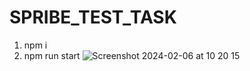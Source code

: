 # SPRIBE_TEST_TASK

1. npm i
2. npm run start
   ![Screenshot 2024-02-06 at 10 20 15](https://github.com/pavel8293-pavel/SPRIBE_TEST_TASK/assets/70540309/47f78e34-3347-4a5e-8228-c3294d9ac531)
